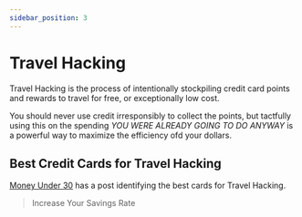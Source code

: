 ```yaml
---
sidebar_position: 3
---
```


# Travel Hacking

Travel Hacking is the process of intentionally stockpiling credit card points and rewards to travel for free, or exceptionally low cost.

You should never use credit irresponsibly to collect the points, but tactfully using this on the spending *YOU WERE ALREADY GOING TO DO ANYWAY* is a powerful way to maximize the efficiency ofd your dollars.

## Best Credit Cards for Travel Hacking

[Money Under 30](https://www.moneyunder30.com/credit-cards-for-travel-hacking) has a post identifying the best cards for Travel Hacking.

>Increase Your Savings Rate